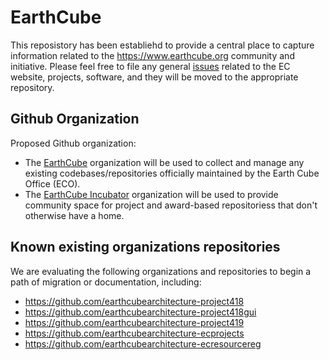 # EarthCube

This reposistory has been establiehd to provide a central place to capture information related to the https://www.earthcube.org community and initiative.  Please feel free to file any general [issues](https://github.com/earthcube/earthcube/issues) related to the EC website, projects, software, and they will be moved to the appropriate repository.


## Github Organization
Proposed Github organization:

* The [EarthCube](https://github.com/earthcube) organization will be used to collect and manage any existing codebases/repositories officially maintained by the Earth Cube Office (ECO). 
* The [EarthCube Incubator](https://github.com/earthcube-incubator) organization will be used to provide community space for project and award-based repositoriess that don't otherwise have a home. 

## Known existing organizations repositories

We are evaluating the following organizations and repositories to begin a path of migration or documentation, including:

* https://github.com/earthcubearchitecture-project418
* https://github.com/earthcubearchitecture-project418gui
* https://github.com/earthcubearchitecture-project419
* https://github.com/earthcubearchitecture-ecprojects
* https://github.com/earthcubearchitecture-ecresourcereg
